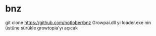 # bnz

git clone https://github.com/notlober/bnz
Growpai.dll yi loader.exe nin üstüne sürükle growtopia'yı açıcak
